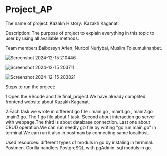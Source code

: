 # Project_AP
The name of project: Kazakh History: Kazakh Kaganat.

Description: The purpose of project to explain everything in this topic to user by using all available methods.

Team members:Baibossyn Arlen, Nurbol Nurlybai, Muslim Toleumukhanbet.

![Screenshot 2024-12-15 210446](https://github.com/user-attachments/assets/47b306fa-e726-47f1-ab18-86a70fae00ee)

![Screenshot 2024-12-15 203711](https://github.com/user-attachments/assets/6d28486e-490d-47f0-b7a1-f6fc9d3decae)

![Screenshot 2024-12-15 203821](https://github.com/user-attachments/assets/6ffb456d-06bb-4abc-aeca-edf097327dfe)

Steps to run the project: 

1.Open the VScode and file final_project.We have already complited frontend website about Kazakh Kaganat.

2.Each task we wrote in different go file : main.go , main1.go , main2.go ,main3.go. The 1 go file about 1 task. Second about interaction go server with webpage.The third is about database connection. Last one about CRUD operation.We can run needly go file by writing "go run main.go" in terminal.We can run it also in postman by connecting same localhost.

Used resources: different types of moduls in go by instaling in terminal. Postmen. Gorilla handlers.PostgreSQL with pgAdmin. sql moduls in go.
